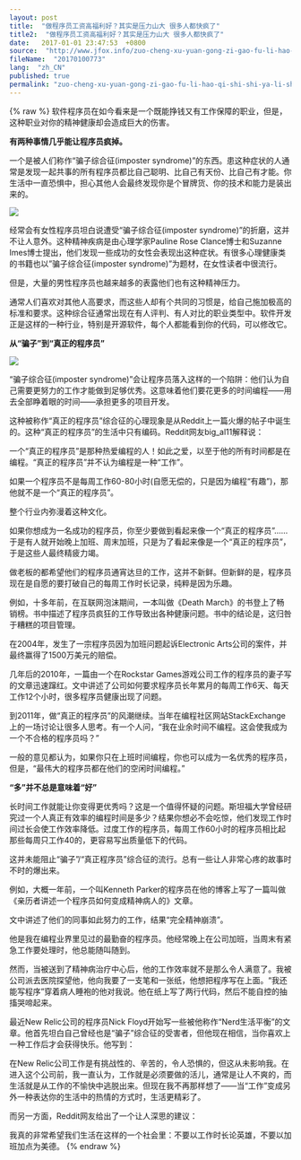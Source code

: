 ```yaml
---
layout: post
title:  "做程序员工资高福利好？其实是压力山大 很多人都快疯了"
title2:  "做程序员工资高福利好？其实是压力山大 很多人都快疯了"
date:   2017-01-01 23:47:53  +0800
source:  "http://www.jfox.info/zuo-cheng-xu-yuan-gong-zi-gao-fu-li-hao-qi-shi-shi-ya-li-shan-da-hen-duo-ren-du-kuai-feng-liao.html"
fileName:  "20170100773"
lang:  "zh_CN"
published: true
permalink: "zuo-cheng-xu-yuan-gong-zi-gao-fu-li-hao-qi-shi-shi-ya-li-shan-da-hen-duo-ren-du-kuai-feng-liao.html"
---
```

{% raw %}
软件程序员在如今看来是一个既能挣钱又有工作保障的职业，但是，这种职业对你的精神健康却会造成巨大的伤害。

**有两种事情几乎能让程序员疯掉。**

一个是被人们称作“骗子综合征(imposter syndrome)”的东西。患这种症状的人通常是发现一起共事的所有程序员都比自己聪明、比自己有天份、比自己有才能。你生活中一直恐惧中，担心其他人会最终发现你是个冒牌货、你的技术和能力是装出来的。

![](/wp-content/uploads/2015/06/1399280045727.jpg.png)

经常会有女性程序员坦白说遭受“骗子综合征(imposter syndrome)”的折磨，这并不让人意外。这种精神疾病是由心理学家Pauline Rose Clance博士和Suzanne Imes博士提出，他们发现一些成功的女性会表现出这种症状。有很多心理健康类的书籍也以”骗子综合征(imposter syndrome)”为题材，在女性读者中很流行。

但是，大量的男性程序员也越来越多的表露他们也有这种精神压力。

通常人们喜欢对其他人高要求，而这些人却有个共同的习惯是，给自己施加极高的标准和要求。这种综合征通常出现在有人评判、有人对比的职业类型中。软件开发正是这样的一种行业，特别是开源软件，每个人都能看到你的代码，可以修改它。

**从“骗子”到“真正的程序员”**

**![](/wp-content/uploads/2015/06/1399280045617.jpg.png)**

“骗子综合征(imposter syndrome)”会让程序员落入这样的一个陷阱：他们认为自己需要更努力的工作才能做到足够优秀。这意味着他们要花更多的时间编程——用去全部睁着眼的时间——承担更多的项目开发。

这种被称作“真正的程序员”综合征的心理现象是从Reddit上一篇火爆的帖子中诞生的。这种“真正的程序员”的生活中只有编码。Reddit网友big_al11解释说：

一个“真正的程序员”是那种热爱编程的人！如此之爱，以至于他的所有时间都是在编程。“真正的程序员”并不认为编程是一种“工作”。

如果一个程序员不是每周工作60-80小时(自愿无偿的，只是因为编程“有趣”)，那他就不是一个“真正的程序员”。

整个行业内弥漫着这种文化。

如果你想成为一名成功的程序员，你至少要做到看起来像一个“真正的程序员”……于是有人就开始晚上加班、周末加班，只是为了看起来像是一个“真正的程序员”，于是这些人最终精疲力竭。

做老板的都希望他们的程序员通宵达旦的工作，这并不新鲜。但新鲜的是，程序员现在是自愿的要打破自己的每周工作时长记录，纯粹是因为乐趣。

例如，十多年前，在互联网泡沫期间，一本叫做《Death March》的书登上了畅销榜。书中描述了程序员疯狂的工作导致出各种健康问题。书中的结论是，这归咎于糟糕的项目管理。

在2004年，发生了一宗程序员因为加班问题起诉Electronic Arts公司的案件，并最终赢得了1500万美元的赔偿。

几年后的2010年，一篇由一个在Rockstar Games游戏公司工作的程序员的妻子写的文章迅速蹿红。文中讲述了公司如何要求程序员长年累月的每周工作6天、每天工作12个小时，很多程序员健康出现了问题。

到2011年，做“真正的程序员”的风潮继续。当年在编程社区网站StackExchange上的一场讨论让很多人思考。有一个人问，“我在业余时间不编程。这会使我成为一个不合格的程序员吗？”

一般的意见都认为，如果你只在上班时间编程，你也可以成为一名优秀的程序员，但是，“最伟大的程序员都在他们的空闲时间编程。”

**“多”并不总是意味着“好”**

长时间工作就能让你变得更优秀吗？这是一个值得怀疑的问题。斯坦福大学曾经研究过一个人真正有效率的编程时间是多少？结果你想必不会吃惊，他们发现工作时间过长会使工作效率降低。过度工作的程序员，每周工作60小时的程序员相比起那些每周只工作40的，更容易写出质量低下的代码。

这并未能阻止“骗子”/“真正程序员”综合征的流行。总有一些让人非常心疼的故事时不时的爆出来。

例如，大概一年前，一个叫Kenneth Parker的程序员在他的博客上写了一篇叫做《亲历者讲述一个程序员如何变成精神病人的》文章。

文中讲述了他们的同事如此努力的工作，结果“完全精神崩溃”。

他是我在编程业界里见过的最勤奋的程序员。他经常晚上在公司加班，当周末有紧急工作要处理时，他总能随叫随到。

然而，当被送到了精神病治疗中心后，他的工作效率就不是那么令人满意了。我被公司派去医院探望他，他向我要了一支笔和一张纸，他想把程序写在上面。“我还能写程序”穿着病人睡袍的他对我说。他在纸上写了两行代码，然后不能自控的抽搐哭啼起来。

最近New Relic公司的程序员Nick Floyd开始写一些被他称作“Nerd生活平衡”的文章。他首先坦白自己曾经也是“骗子”综合征的受害者，但他现在相信，当你喜欢上一种工作后才会获得快乐。他写到：

在New Relic公司工作是有挑战性的、辛苦的，令人恐惧的，但这从未影响我。在进入这个公司前，我一直认为，工作就是必须要做的活儿，通常是让人不爽的，而生活就是从工作的不愉快中逃脱出来。但现在我不再那样想了——当“工作”变成另外一种表达你的生活中的热情的方式时，生活更精彩了。

而另一方面，Reddit网友给出了一个让人深思的建议：

我真的非常希望我们生活在这样的一个社会里：不要以工作时长论英雄，不要以加班加点为美德。
{% endraw %}
